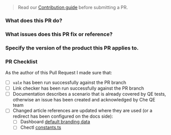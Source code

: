 > Read our [Contribution guide](https://github.com/eclipse/che-docs/blob/master/CONTRIBUTING.adoc) before submitting a PR.

### What does this PR do?


### What issues does this PR fix or reference?


### Specify the version of the product this PR applies to.


### PR Checklist

As the author of this Pull Request I made sure that:

- [ ] `vale` has been run successfully against the PR branch
- [ ] Link checker has been run successfully against the PR branch
- [ ] Documentation describes a scenario that is already covered by QE tests, otherwise an issue has been created and acknowledged by Che QE team
- [ ] Changed article references are updated where they are used (or a redirect has been configured on the docs side):
    - [ ] Dashboard [default branding data](https://github.com/eclipse-che/che-dashboard/blob/main/src/services/bootstrap/branding.constant.ts)
    - [ ] Chectl [constants.ts](https://github.com/che-incubator/chectl/blob/master/src/constants.ts)
